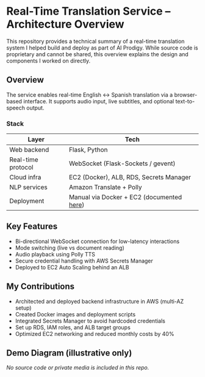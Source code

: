 # Real-Time Translation Service – Architecture Overview

This repository provides a technical summary of a real-time translation system I helped build and deploy as part of AI Prodigy. While source code is proprietary and cannot be shared, this overview explains the design and components I worked on directly.

## Overview

The service enables real-time English ↔ Spanish translation via a browser-based interface. It supports audio input, live subtitles, and optional text-to-speech output.

### Stack

| Layer | Tech |
|-------|------|
| Web backend | Flask, Python |
| Real-time protocol | WebSocket (Flask-Sockets / gevent) |
| Cloud infra | EC2 (Docker), ALB, RDS, Secrets Manager |
| NLP services | Amazon Translate + Polly |
| Deployment | Manual via Docker + EC2 (documented [here](https://github.com/yourusername/manual-deployment-notes)) |

## Key Features

- Bi-directional WebSocket connection for low-latency interactions
- Mode switching (live vs document reading)
- Audio playback using Polly TTS
- Secure credential handling with AWS Secrets Manager
- Deployed to EC2 Auto Scaling behind an ALB

## My Contributions

- Architected and deployed backend infrastructure in AWS (multi-AZ setup)
- Created Docker images and deployment scripts
- Integrated Secrets Manager to avoid hardcoded credentials
- Set up RDS, IAM roles, and ALB target groups
- Optimized EC2 networking and reduced monthly costs by 40%

## Demo Diagram (illustrative only)

*No source code or private media is included in this repo.*

